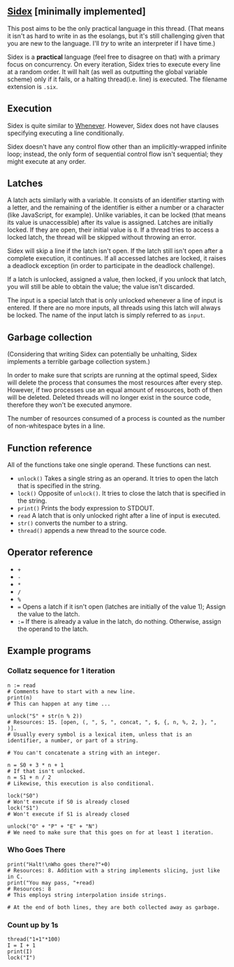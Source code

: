 ## [Sidex](https://github.com/A-ee/Sidex) [minimally implemented]
This post aims to be the only practical language in this thread. (That means it isn't as hard to write in as the esolangs, but it's still challenging given that you are new to the language. I'll *try* to write an interpreter if I have time.)

Sidex is a **practical** language (feel free to disagree on that) with a primary focus on concurrency. On every iteration, Sidex tries to execute every line at a random order. It will halt (as well as outputting the global variable scheme) only if it fails, or a halting thread(i.e. line) is executed. The filename extension is `.six`.

## Execution
Sidex is quite similar to [Whenever](https://www.dangermouse.net/esoteric/whenever.html). However, Sidex does not have clauses specifying executing a line conditionally.

Sidex doesn't have any control flow other than an implicitly-wrapped infinite loop; instead, the only form of sequential control flow isn't sequential; they might execute at any order.

## Latches

A latch acts similarly with a variable. It consists of an identifier starting with a letter, and the remaining of the identifier is either a number or a character (like JavaScript, for example). Unlike variables, it can be locked (that means its value is unaccessible) after its value is assigned. Latches are initially locked. If they are open, their initial value is `0`. If a thread tries to access a locked latch, the thread will be skipped without throwing an error.

Sidex will skip a line if the latch isn't open. If the latch still isn't open after a complete execution, it continues. If all accessed latches are locked, it raises a deadlock exception (in order to participate in the deadlock challenge).

If a latch is unlocked, assigned a value, then locked, if you unlock that latch, you will still be able to obtain the value; the value isn't discarded.

The input is a special latch that is only unlocked whenever a line of input is entered. If there are no more inputs, all threads using this latch will always be locked. The name of the input latch is simply referred to as `input`.

## Garbage collection
(Considering that writing Sidex can potentially be unhalting, Sidex implements a terrible garbage collection system.)

In order to make sure that scripts are running at the optimal speed, Sidex will delete the process that consumes the most resources after every step. However, if two processes use an equal amount of resources, both of then will be deleted. Deleted threads will no longer exist in the source code, therefore they won't be executed anymore.

The number of resources consumed of a process is counted as the number of non-whitespace bytes in a line.
## Function reference
All of the functions take one single operand. These functions can nest.

* <code>unlock()</code> Takes a single string as an operand. It tries to open the latch that is specified in the string.
* <code>lock()</code> Opposite of `unlock()`. It tries to close the latch that is specified in the string.
* <code>print()</code> Prints the body expression to STDOUT.
* <code>read</code> A latch that is only unlocked right after a line of input is executed.
* <code>str()</code> converts the number to a string.
* <code>thread()</code> appends a new thread to the source code.

## Operator reference
* <code>+</code>
* <code>-</code>
* <code>*</code>
* <code>/</code>
* <code>%</code>
* <code>=</code> Opens a latch if it isn't open (latches are initially of the value 1); Assign the value to the latch.
* <code>:=</code> If there is already a value in the latch, do nothing. Otherwise, assign the operand to the latch.
## Example programs
### Collatz sequence for 1 iteration
```
n := read
# Comments have to start with a new line.
print(n)
# This can happen at any time ...

unlock("S" + str(n % 2))
# Resources: 15. [open, (, ", S, ", concat, ", $, {, n, %, 2, }, ", )].
# Usually every symbol is a lexical item, unless that is an identifier, a number, or part of a string.

# You can't concatenate a string with an integer.

n = S0 + 3 * n + 1
# If that isn't unlocked.
n = S1 + n / 2
# Likewise, this execution is also conditional.

lock("S0")
# Won't execute if S0 is already closed
lock("S1")
# Won't execute if S1 is already closed

unlock("O" + "P" + "E" + "N")
# We need to make sure that this goes on for at least 1 iteration.
```
### Who Goes There
```
print("Halt!\nWho goes there?"+0)
# Resources: 8. Addition with a string implements slicing, just like in C.
print("You may pass, "+read)
# Resources: 8
# This employs string interpolation inside strings.

# At the end of both lines, they are both collected away as garbage.
```
### Count up by 1s
```
thread("1+1"*100)
I = I + 1
print(I)
lock("I")
```
